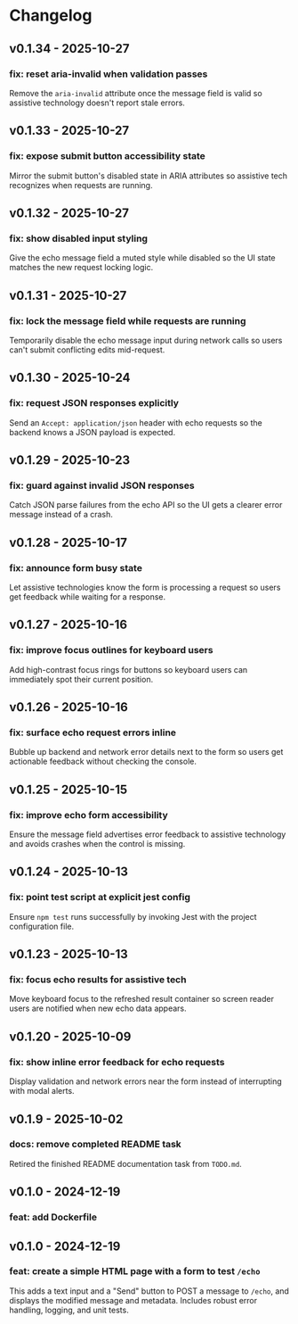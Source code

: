 # Changelog

## v0.1.34 - 2025-10-27

### fix: reset aria-invalid when validation passes  
Remove the `aria-invalid` attribute once the message field is valid so assistive technology doesn't report stale errors.

## v0.1.33 - 2025-10-27

### fix: expose submit button accessibility state  
Mirror the submit button's disabled state in ARIA attributes so assistive tech recognizes when requests are running.

## v0.1.32 - 2025-10-27

### fix: show disabled input styling  
Give the echo message field a muted style while disabled so the UI state matches the new request locking logic.

## v0.1.31 - 2025-10-27

### fix: lock the message field while requests are running  
Temporarily disable the echo message input during network calls so users can't submit conflicting edits mid-request.

## v0.1.30 - 2025-10-24

### fix: request JSON responses explicitly  
Send an `Accept: application/json` header with echo requests so the backend knows a JSON payload is expected.

## v0.1.29 - 2025-10-23

### fix: guard against invalid JSON responses  
Catch JSON parse failures from the echo API so the UI gets a clearer error message instead of a crash.

## v0.1.28 - 2025-10-17

### fix: announce form busy state  
Let assistive technologies know the form is processing a request so users get feedback while waiting for a response.

## v0.1.27 - 2025-10-16

### fix: improve focus outlines for keyboard users  
Add high-contrast focus rings for buttons so keyboard users can immediately spot their current position.

## v0.1.26 - 2025-10-16

### fix: surface echo request errors inline  
Bubble up backend and network error details next to the form so users get actionable feedback without checking the console.

## v0.1.25 - 2025-10-15

### fix: improve echo form accessibility  
Ensure the message field advertises error feedback to assistive technology and avoids crashes when the control is missing.

## v0.1.24 - 2025-10-13

### fix: point test script at explicit jest config  
Ensure `npm test` runs successfully by invoking Jest with the project configuration file.

## v0.1.23 - 2025-10-13

### fix: focus echo results for assistive tech  
Move keyboard focus to the refreshed result container so screen reader users are notified when new echo data appears.

## v0.1.20 - 2025-10-09

### fix: show inline error feedback for echo requests  
Display validation and network errors near the form instead of interrupting with modal alerts.

## v0.1.9 - 2025-10-02

### docs: remove completed README task  
Retired the finished README documentation task from `TODO.md`.

## v0.1.0 - 2024-12-19

### feat: add Dockerfile 



## v0.1.0 - 2024-12-19

### feat: create a simple HTML page with a form to test `/echo`  
This adds a text input and a "Send" button to POST a message to `/echo`, and displays the modified message and metadata. Includes robust error handling, logging, and unit tests.
